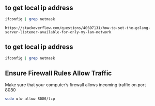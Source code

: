 ## to get local ip address

```bash
ifconfig | grep netmask
```

```
https://stackoverflow.com/questions/40697131/how-to-set-the-golang-server-listener-available-for-only-my-lan-network
```

## to get local ip address

```bash
ifconfig | grep netmask
```

## Ensure Firewall Rules Allow Traffic
Make sure that your computer’s firewall allows incoming traffic on port 8080

```bash
sudo ufw allow 8080/tcp
```

